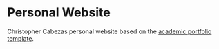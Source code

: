 # Personal Website

Christopher Cabezas personal website based on the [academic portfolio template](https://github.com/ys1998/academic-portfolio).
